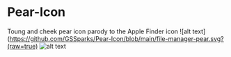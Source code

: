 # Pear-Icon
Toung and cheek pear icon parody to the Apple Finder icon
![alt text](https://github.com/GSSparks/Pear-Icon/blob/main/file-manager-pear.svg?(raw=true)
![alt text](https://github.com/GSSparks/Pear-Icon/blob/main/image.jpg?raw=true)
